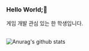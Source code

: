 ### Hello World;👋
게임 개발 관심 있는 한 학생입니다. 

\
![Anurag's github stats](https://github-readme-stats.vercel.app/api?username=skybluelab&hide=contribs,prs,issues&show_icons=true&theme=dracula)

<!--
**skybluelab/skybluelab** is a ✨ _special_ ✨ repository because its `README.md` (this file) appears on your GitHub profile.

Here are some ideas to get you started:

- 🔭 I’m currently working on ...
- 🌱 I’m currently learning ...
- 👯 I’m looking to collaborate on ...
- 🤔 I’m looking for help with ...
- 💬 Ask me about ...
- 📫 How to reach me: ...
- 😄 Pronouns: ...
- ⚡ Fun fact: ...
-->
